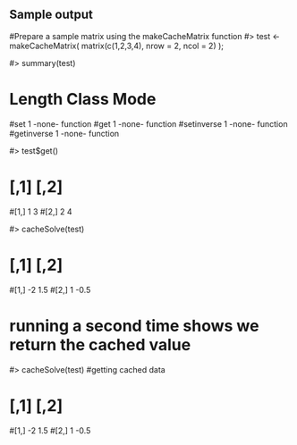 ## Sample output

#Prepare a sample matrix using the makeCacheMatrix function
#> test <- makeCacheMatrix( matrix(c(1,2,3,4), nrow = 2, ncol = 2) );

#> summary(test)
#           Length Class  Mode    
#set        1      -none- function
#get        1      -none- function
#setinverse 1      -none- function
#getinverse 1      -none- function

#> test$get()
#     [,1] [,2]
#[1,]    1    3
#[2,]    2    4

#> cacheSolve(test)
#     [,1] [,2]
#[1,]   -2  1.5
#[2,]    1 -0.5

# running a second time shows we return the cached value
#> cacheSolve(test)
#getting cached data
#     [,1] [,2]
#[1,]   -2  1.5
#[2,]    1 -0.5